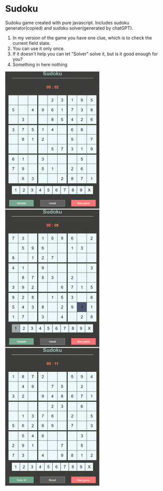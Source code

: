 # Sudoku
Sudoku game created with pure javascript. Includes sudoku generator(copied) and sudoku solver(generated by chatGPT).

1. In my version of the game you have one clue, which is to check the current field state.
2. You can use it only once.
3. If it doesn't help you can let "Solver" solve it, but is it good enough for you?
4. Something in here nothing

<div>
<img src="/gif/sudoku_validation_green.gif" width="300">
<img src="/gif/sudoku_validation_red.gif" width="300">
<img src="/gif/sudoku_solving.gif" width="300">
</div>
